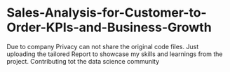 # Sales-Analysis-for-Customer-to-Order-KPIs-and-Business-Growth
Due to company Privacy can not share the original code files. Just uploading the tailored Report to showcase my skills and learnings from the project. Contributing tot the data science community 
